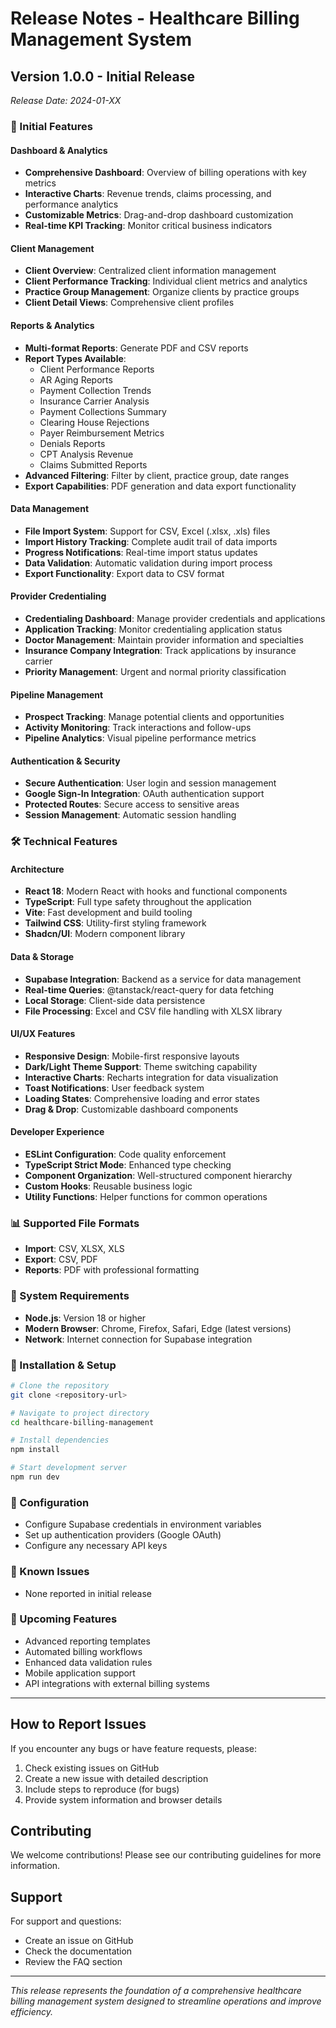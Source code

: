 
# Release Notes - Healthcare Billing Management System

## Version 1.0.0 - Initial Release
*Release Date: 2024-01-XX*

### 🎉 Initial Features

#### Dashboard & Analytics
- **Comprehensive Dashboard**: Overview of billing operations with key metrics
- **Interactive Charts**: Revenue trends, claims processing, and performance analytics
- **Customizable Metrics**: Drag-and-drop dashboard customization
- **Real-time KPI Tracking**: Monitor critical business indicators

#### Client Management
- **Client Overview**: Centralized client information management
- **Client Performance Tracking**: Individual client metrics and analytics
- **Practice Group Management**: Organize clients by practice groups
- **Client Detail Views**: Comprehensive client profiles

#### Reports & Analytics
- **Multi-format Reports**: Generate PDF and CSV reports
- **Report Types Available**:
  - Client Performance Reports
  - AR Aging Reports
  - Payment Collection Trends
  - Insurance Carrier Analysis
  - Payment Collections Summary
  - Clearing House Rejections
  - Payer Reimbursement Metrics
  - Denials Reports
  - CPT Analysis Revenue
  - Claims Submitted Reports
- **Advanced Filtering**: Filter by client, practice group, date ranges
- **Export Capabilities**: PDF generation and data export functionality

#### Data Management
- **File Import System**: Support for CSV, Excel (.xlsx, .xls) files
- **Import History Tracking**: Complete audit trail of data imports
- **Progress Notifications**: Real-time import status updates
- **Data Validation**: Automatic validation during import process
- **Export Functionality**: Export data to CSV format

#### Provider Credentialing
- **Credentialing Dashboard**: Manage provider credentials and applications
- **Application Tracking**: Monitor credentialing application status
- **Doctor Management**: Maintain provider information and specialties
- **Insurance Company Integration**: Track applications by insurance carrier
- **Priority Management**: Urgent and normal priority classification

#### Pipeline Management
- **Prospect Tracking**: Manage potential clients and opportunities
- **Activity Monitoring**: Track interactions and follow-ups
- **Pipeline Analytics**: Visual pipeline performance metrics

#### Authentication & Security
- **Secure Authentication**: User login and session management
- **Google Sign-In Integration**: OAuth authentication support
- **Protected Routes**: Secure access to sensitive areas
- **Session Management**: Automatic session handling

### 🛠️ Technical Features

#### Architecture
- **React 18**: Modern React with hooks and functional components
- **TypeScript**: Full type safety throughout the application
- **Vite**: Fast development and build tooling
- **Tailwind CSS**: Utility-first styling framework
- **Shadcn/UI**: Modern component library

#### Data & Storage
- **Supabase Integration**: Backend as a service for data management
- **Real-time Queries**: @tanstack/react-query for data fetching
- **Local Storage**: Client-side data persistence
- **File Processing**: Excel and CSV file handling with XLSX library

#### UI/UX Features
- **Responsive Design**: Mobile-first responsive layouts
- **Dark/Light Theme Support**: Theme switching capability
- **Interactive Charts**: Recharts integration for data visualization
- **Toast Notifications**: User feedback system
- **Loading States**: Comprehensive loading and error states
- **Drag & Drop**: Customizable dashboard components

#### Developer Experience
- **ESLint Configuration**: Code quality enforcement
- **TypeScript Strict Mode**: Enhanced type checking
- **Component Organization**: Well-structured component hierarchy
- **Custom Hooks**: Reusable business logic
- **Utility Functions**: Helper functions for common operations

### 📊 Supported File Formats
- **Import**: CSV, XLSX, XLS
- **Export**: CSV, PDF
- **Reports**: PDF with professional formatting

### 🔧 System Requirements
- **Node.js**: Version 18 or higher
- **Modern Browser**: Chrome, Firefox, Safari, Edge (latest versions)
- **Network**: Internet connection for Supabase integration

### 🚀 Installation & Setup

```bash
# Clone the repository
git clone <repository-url>

# Navigate to project directory
cd healthcare-billing-management

# Install dependencies
npm install

# Start development server
npm run dev
```

### 📝 Configuration
- Configure Supabase credentials in environment variables
- Set up authentication providers (Google OAuth)
- Configure any necessary API keys

### 🐛 Known Issues
- None reported in initial release

### 🔄 Upcoming Features
- Advanced reporting templates
- Automated billing workflows
- Enhanced data validation rules
- Mobile application support
- API integrations with external billing systems

---

## How to Report Issues

If you encounter any bugs or have feature requests, please:

1. Check existing issues on GitHub
2. Create a new issue with detailed description
3. Include steps to reproduce (for bugs)
4. Provide system information and browser details

## Contributing

We welcome contributions! Please see our contributing guidelines for more information.

## Support

For support and questions:
- Create an issue on GitHub
- Check the documentation
- Review the FAQ section

---

*This release represents the foundation of a comprehensive healthcare billing management system designed to streamline operations and improve efficiency.*

